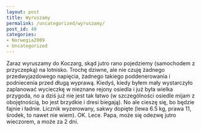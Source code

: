 ```yaml
---
layout: post
title: Wyruszamy
permalink: /uncategorized/wyruszamy/
post_id: 40
categories: 
- Norwegia2009
- Uncategorized
---
```


Zaraz wyruszamy do Koczarg, skąd jutro rano pojedziemy (samochodem z
przyczepką) na lotnisko. Trochę dziwne, ale nie czuję żadnego
przedwyjazdowego napięcia, żadnego takiego poddenerowania i
podniecenia przed długą wyprawą. Kiedyś, kiedy byłem mały wystarczyło
zaplanować wycieczkę w nieznane rejony osiedla i już była wielka
przygoda, no a dziś już nie jest tak łatwo (w szczególności osiedle
mijam z obojętnością, bo jest brzydkie i dresi biegają). No ale cieszę
się, bo będzie fajnie i ładnie. Licznik wyzerowany, sakwy dopięte
(lewa 6.5 kg, prawa 11, środek, to nawet nie wiem). OK. Lece. Papa,
może się odezwę jutro wieczorem, a może za 2 dni.